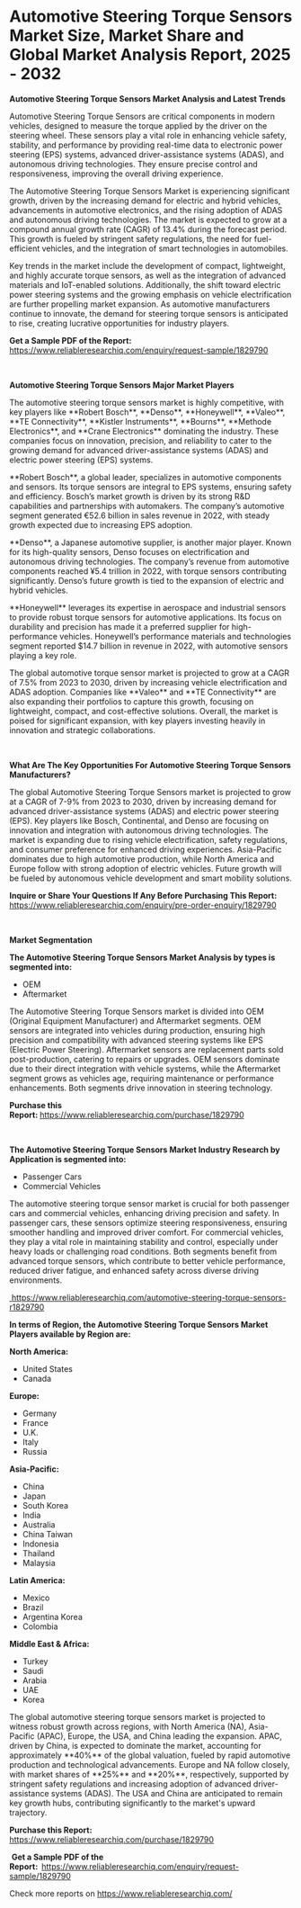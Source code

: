 <p><h1>Automotive Steering Torque Sensors Market Size, Market Share and Global Market Analysis Report, 2025 - 2032</h1></p><p><strong>Automotive Steering Torque Sensors Market Analysis and Latest Trends</strong></p>
<p><p>Automotive Steering Torque Sensors are critical components in modern vehicles, designed to measure the torque applied by the driver on the steering wheel. These sensors play a vital role in enhancing vehicle safety, stability, and performance by providing real-time data to electronic power steering (EPS) systems, advanced driver-assistance systems (ADAS), and autonomous driving technologies. They ensure precise control and responsiveness, improving the overall driving experience.</p><p>The Automotive Steering Torque Sensors Market is experiencing significant growth, driven by the increasing demand for electric and hybrid vehicles, advancements in automotive electronics, and the rising adoption of ADAS and autonomous driving technologies. The market is expected to grow at a compound annual growth rate (CAGR) of 13.4% during the forecast period. This growth is fueled by stringent safety regulations, the need for fuel-efficient vehicles, and the integration of smart technologies in automobiles.</p><p>Key trends in the market include the development of compact, lightweight, and highly accurate torque sensors, as well as the integration of advanced materials and IoT-enabled solutions. Additionally, the shift toward electric power steering systems and the growing emphasis on vehicle electrification are further propelling market expansion. As automotive manufacturers continue to innovate, the demand for steering torque sensors is anticipated to rise, creating lucrative opportunities for industry players.</p></p>
<p><strong>Get a Sample PDF of the Report:&nbsp;</strong> <a href="https://www.reliableresearchiq.com/enquiry/request-sample/1829790?utm_campaign=1102&utm_medium=2&utm_source=Github&utm_content=ia&utm_term=24012025&utm_id=automotive-steering-torque-sensors">https://www.reliableresearchiq.com/enquiry/request-sample/1829790</a></p>
<p>&nbsp;</p>
<p><strong>Automotive Steering Torque Sensors Major Market Players</strong></p>
<p><p>The automotive steering torque sensors market is highly competitive, with key players like **Robert Bosch**, **Denso**, **Honeywell**, **Valeo**, **TE Connectivity**, **Kistler Instruments**, **Bourns**, **Methode Electronics**, and **Crane Electronics** dominating the industry. These companies focus on innovation, precision, and reliability to cater to the growing demand for advanced driver-assistance systems (ADAS) and electric power steering (EPS) systems.</p><p>**Robert Bosch**, a global leader, specializes in automotive components and sensors. Its torque sensors are integral to EPS systems, ensuring safety and efficiency. Bosch’s market growth is driven by its strong R&D capabilities and partnerships with automakers. The company’s automotive segment generated €52.6 billion in sales revenue in 2022, with steady growth expected due to increasing EPS adoption.</p><p>**Denso**, a Japanese automotive supplier, is another major player. Known for its high-quality sensors, Denso focuses on electrification and autonomous driving technologies. The company’s revenue from automotive components reached ¥5.4 trillion in 2022, with torque sensors contributing significantly. Denso’s future growth is tied to the expansion of electric and hybrid vehicles.</p><p>**Honeywell** leverages its expertise in aerospace and industrial sensors to provide robust torque sensors for automotive applications. Its focus on durability and precision has made it a preferred supplier for high-performance vehicles. Honeywell’s performance materials and technologies segment reported $14.7 billion in revenue in 2022, with automotive sensors playing a key role.</p><p>The global automotive torque sensor market is projected to grow at a CAGR of 7.5% from 2023 to 2030, driven by increasing vehicle electrification and ADAS adoption. Companies like **Valeo** and **TE Connectivity** are also expanding their portfolios to capture this growth, focusing on lightweight, compact, and cost-effective solutions. Overall, the market is poised for significant expansion, with key players investing heavily in innovation and strategic collaborations.</p></p>
<p>&nbsp;</p>
<p><strong>What Are The Key Opportunities For Automotive Steering Torque Sensors Manufacturers?</strong></p>
<p><p>The global Automotive Steering Torque Sensors market is projected to grow at a CAGR of 7-9% from 2023 to 2030, driven by increasing demand for advanced driver-assistance systems (ADAS) and electric power steering (EPS). Key players like Bosch, Continental, and Denso are focusing on innovation and integration with autonomous driving technologies. The market is expanding due to rising vehicle electrification, safety regulations, and consumer preference for enhanced driving experiences. Asia-Pacific dominates due to high automotive production, while North America and Europe follow with strong adoption of electric vehicles. Future growth will be fueled by autonomous vehicle development and smart mobility solutions.</p></p>
<p><strong>Inquire or Share Your Questions If Any Before Purchasing This Report:</strong> <a href="https://www.reliableresearchiq.com/enquiry/pre-order-enquiry/1829790?utm_campaign=1102&utm_medium=2&utm_source=Github&utm_content=ia&utm_term=24012025&utm_id=automotive-steering-torque-sensors">https://www.reliableresearchiq.com/enquiry/pre-order-enquiry/1829790</a></p>
<p>&nbsp;</p>
<p><strong>Market Segmentation</strong></p>
<p><strong>The Automotive Steering Torque Sensors Market Analysis by types is segmented into:</strong></p>
<p><ul><li>OEM</li><li>Aftermarket</li></ul></p>
<p><p>The Automotive Steering Torque Sensors market is divided into OEM (Original Equipment Manufacturer) and Aftermarket segments. OEM sensors are integrated into vehicles during production, ensuring high precision and compatibility with advanced steering systems like EPS (Electric Power Steering). Aftermarket sensors are replacement parts sold post-production, catering to repairs or upgrades. OEM sensors dominate due to their direct integration with vehicle systems, while the Aftermarket segment grows as vehicles age, requiring maintenance or performance enhancements. Both segments drive innovation in steering technology.</p></p>
<p><strong>Purchase this Report:&nbsp;</strong><a href="https://www.reliableresearchiq.com/purchase/1829790?utm_campaign=1102&utm_medium=2&utm_source=Github&utm_content=ia&utm_term=24012025&utm_id=automotive-steering-torque-sensors">https://www.reliableresearchiq.com/purchase/1829790</a></p>
<p>&nbsp;</p>
<p><strong>The Automotive Steering Torque Sensors Market Industry Research by Application is segmented into:</strong></p>
<p><ul><li>Passenger Cars</li><li>Commercial Vehicles</li></ul></p>
<p><p>The automotive steering torque sensor market is crucial for both passenger cars and commercial vehicles, enhancing driving precision and safety. In passenger cars, these sensors optimize steering responsiveness, ensuring smoother handling and improved driver comfort. For commercial vehicles, they play a vital role in maintaining stability and control, especially under heavy loads or challenging road conditions. Both segments benefit from advanced torque sensors, which contribute to better vehicle performance, reduced driver fatigue, and enhanced safety across diverse driving environments.</p></p>
<p><a href="https://www.reliableresearchiq.com/automotive-steering-torque-sensors-r1829790?utm_campaign=1102&utm_medium=2&utm_source=Github&utm_content=ia&utm_term=24012025&utm_id=automotive-steering-torque-sensors">&nbsp;https://www.reliableresearchiq.com/automotive-steering-torque-sensors-r1829790</a></p>
<p><strong>In terms of Region, the Automotive Steering Torque Sensors Market Players available by Region are:</strong></p>
<p>
    <p> <strong> North America: </strong>
        <ul>
            <li>United States</li>
            <li>Canada</li>
        </ul>
        </p> 
    <p> <strong> Europe: </strong>
        <ul>
            <li>Germany</li>
            <li>France</li>
            <li>U.K.</li>
            <li>Italy</li>
            <li>Russia</li>
        </ul>
        </p> 
    <p> <strong> Asia-Pacific: </strong>
        <ul>
            <li>China</li>
            <li>Japan</li>
            <li>South Korea</li>
            <li>India</li>
            <li>Australia</li>
            <li>China Taiwan</li>
            <li>Indonesia</li>
            <li>Thailand</li>
            <li>Malaysia</li>
        </ul>
        </p> 
    <p> <strong> Latin America: </strong>
        <ul>
            <li>Mexico</li>
            <li>Brazil</li>
            <li>Argentina Korea</li>
            <li>Colombia</li>
        </ul>
        </p> 
    <p> <strong> Middle East & Africa: </strong>
        <ul>
            <li>Turkey</li>
            <li>Saudi</li>
            <li>Arabia</li>
            <li>UAE</li>
            <li>Korea</li>
        </ul>
    </p>
    </p>
<p><p>The global automotive steering torque sensors market is projected to witness robust growth across regions, with North America (NA), Asia-Pacific (APAC), Europe, the USA, and China leading the expansion. APAC, driven by China, is expected to dominate the market, accounting for approximately **40%** of the global valuation, fueled by rapid automotive production and technological advancements. Europe and NA follow closely, with market shares of **25%** and **20%**, respectively, supported by stringent safety regulations and increasing adoption of advanced driver-assistance systems (ADAS). The USA and China are anticipated to remain key growth hubs, contributing significantly to the market's upward trajectory.</p></p>
<p><strong>Purchase this Report: </strong><a href="https://www.reliableresearchiq.com/purchase/1829790?utm_campaign=1102&utm_medium=2&utm_source=Github&utm_content=ia&utm_term=24012025&utm_id=automotive-steering-torque-sensors">https://www.reliableresearchiq.com/purchase/1829790</a></p>
<p>&nbsp;<strong>Get a Sample PDF of the Report:&nbsp;&nbsp;</strong><a href="https://www.reliableresearchiq.com/enquiry/request-sample/1829790?utm_campaign=1102&utm_medium=2&utm_source=Github&utm_content=ia&utm_term=24012025&utm_id=automotive-steering-torque-sensors">https://www.reliableresearchiq.com/enquiry/request-sample/1829790</a></p>
<p><strong></strong></p>
<p>Check more reports on <a href="https://www.reliableresearchiq.com/?utm_campaign=1102&utm_medium=2&utm_source=Github&utm_content=ia&utm_term=24012025&utm_id=automotive-steering-torque-sensors">https://www.reliableresearchiq.com/</a></p>